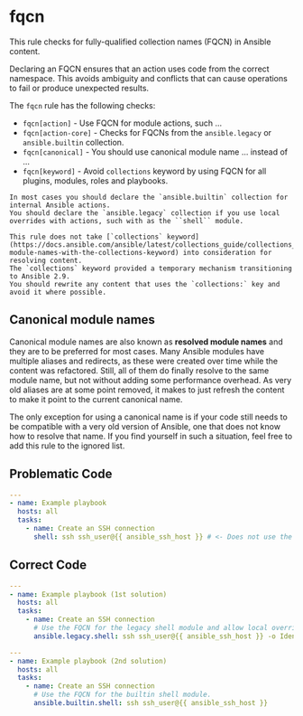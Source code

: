 # fqcn

This rule checks for fully-qualified collection names (FQCN) in Ansible content.

Declaring an FQCN ensures that an action uses code from the correct namespace.
This avoids ambiguity and conflicts that can cause operations to fail or produce unexpected results.

The `fqcn` rule has the following checks:

- `fqcn[action]` - Use FQCN for module actions, such ...
- `fqcn[action-core]` - Checks for FQCNs from the `ansible.legacy` or `ansible.builtin` collection.
- `fqcn[canonical]` - You should use canonical module name ... instead of ...
- `fqcn[keyword]` - Avoid `collections` keyword by using FQCN for all plugins, modules, roles and playbooks.

```{note}
In most cases you should declare the `ansible.builtin` collection for internal Ansible actions.
You should declare the `ansible.legacy` collection if you use local overrides with actions, such with as the ``shell`` module.
```

```{warning}
This rule does not take [`collections` keyword](https://docs.ansible.com/ansible/latest/collections_guide/collections_using_playbooks.html#simplifying-module-names-with-the-collections-keyword) into consideration for resolving content.
The `collections` keyword provided a temporary mechanism transitioning to Ansible 2.9.
You should rewrite any content that uses the `collections:` key and avoid it where possible.
```

## Canonical module names

Canonical module names are also known as **resolved module names** and they
are to be preferred for most cases. Many Ansible modules have multiple aliases
and redirects, as these were created over time while the content was refactored.
Still, all of them do finally resolve to the same module name, but not without
adding some performance overhead. As very old aliases are at some point removed,
it makes to just refresh the content to make it point to the current canonical
name.

The only exception for using a canonical name is if your code still needs to
be compatible with a very old version of Ansible, one that does not know how
to resolve that name. If you find yourself in such a situation, feel free to
add this rule to the ignored list.

## Problematic Code

```yaml
---
- name: Example playbook
  hosts: all
  tasks:
    - name: Create an SSH connection
      shell: ssh ssh_user@{{ ansible_ssh_host }} # <- Does not use the FQCN for the shell module.
```

## Correct Code

```yaml
---
- name: Example playbook (1st solution)
  hosts: all
  tasks:
    - name: Create an SSH connection
      # Use the FQCN for the legacy shell module and allow local overrides.
      ansible.legacy.shell: ssh ssh_user@{{ ansible_ssh_host }} -o IdentityFile=path/to/my_rsa
```

```yaml
---
- name: Example playbook (2nd solution)
  hosts: all
  tasks:
    - name: Create an SSH connection
      # Use the FQCN for the builtin shell module.
      ansible.builtin.shell: ssh ssh_user@{{ ansible_ssh_host }}
```
